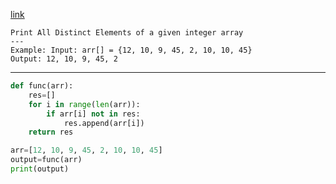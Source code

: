 [link](https://www.geeksforgeeks.org/python-convert-number-to-list-of-integers/)
```
Print All Distinct Elements of a given integer array  
---
Example: Input: arr[] = {12, 10, 9, 45, 2, 10, 10, 45}  
Output: 12, 10, 9, 45, 2  
```
---
```python
def func(arr):
    res=[]
    for i in range(len(arr)):
        if arr[i] not in res:
            res.append(arr[i])
    return res 

arr=[12, 10, 9, 45, 2, 10, 10, 45]
output=func(arr)
print(output) 
```
